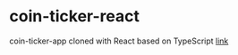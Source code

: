 # coin-ticker-react
coin-ticker-app cloned with React based on TypeScript
[link](https://minjeong-dev.github.io/coin-ticker-react)
